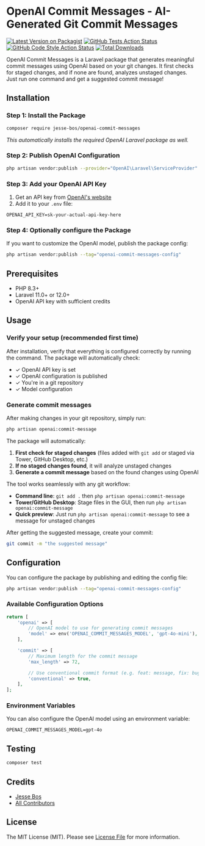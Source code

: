 # OpenAI Commit Messages - AI-Generated Git Commit Messages

[![Latest Version on Packagist](https://img.shields.io/packagist/v/jesse-bos/openai-commit-messages.svg?style=flat-square)](https://packagist.org/packages/jesse-bos/openai-commit-messages)
[![GitHub Tests Action Status](https://img.shields.io/github/actions/workflow/status/jesse-bos/openai-commit-messages/run-tests.yml?branch=main&label=tests&style=flat-square)](https://github.com/jesse-bos/openai-commit-messages/actions?query=workflow%3Arun-tests+branch%3Amain)
[![GitHub Code Style Action Status](https://img.shields.io/github/actions/workflow/status/jesse-bos/openai-commit-messages/fix-php-code-style-issues.yml?branch=main&label=code%20style&style=flat-square)](https://github.com/jesse-bos/openai-commit-messages/actions?query=workflow%3A"Fix+PHP+code+style+issues"+branch%3Amain)
[![Total Downloads](https://img.shields.io/packagist/dt/jesse-bos/openai-commit-messages.svg?style=flat-square)](https://packagist.org/packages/jesse-bos/openai-commit-messages)

OpenAI Commit Messages is a Laravel package that generates meaningful commit messages using OpenAI based on your git changes. It first checks for staged changes, and if none are found, analyzes unstaged changes. Just run one command and get a suggested commit message!

## Installation

### Step 1: Install the Package

```bash
composer require jesse-bos/openai-commit-messages
```

*This automatically installs the required OpenAI Laravel package as well.*

### Step 2: Publish OpenAI Configuration

```bash
php artisan vendor:publish --provider="OpenAI\Laravel\ServiceProvider"
```

### Step 3: Add your OpenAI API Key

1. Get an API key from [OpenAI's website](https://platform.openai.com/api-keys)
2. Add it to your `.env` file:

```env
OPENAI_API_KEY=sk-your-actual-api-key-here
```

### Step 4: Optionally configure the Package

If you want to customize the OpenAI model, publish the package config:

```bash
php artisan vendor:publish --tag="openai-commit-messages-config"
```

## Prerequisites

- PHP 8.3+
- Laravel 11.0+ or 12.0+
- OpenAI API key with sufficient credits

## Usage

### Verify your setup (recommended first time)

After installation, verify that everything is configured correctly by running the command. The package will automatically check:
- ✓ OpenAI API key is set
- ✓ OpenAI configuration is published  
- ✓ You're in a git repository
- ✓ Model configuration

### Generate commit messages

After making changes in your git repository, simply run:

```bash
php artisan openai:commit-message
```

The package will automatically:
1. **First check for staged changes** (files added with `git add` or staged via Tower, GitHub Desktop, etc.)
2. **If no staged changes found**, it will analyze unstaged changes
3. **Generate a commit message** based on the found changes using OpenAI

The tool works seamlessly with any git workflow:
- **Command line**: `git add .` then `php artisan openai:commit-message`
- **Tower/GitHub Desktop**: Stage files in the GUI, then run `php artisan openai:commit-message`
- **Quick preview**: Just run `php artisan openai:commit-message` to see a message for unstaged changes

After getting the suggested message, create your commit:

```bash
git commit -m "the suggested message"
```

## Configuration

You can configure the package by publishing and editing the config file:

```bash
php artisan vendor:publish --tag="openai-commit-messages-config"
```

### Available Configuration Options

```php
return [
    'openai' => [
        // OpenAI model to use for generating commit messages
        'model' => env('OPENAI_COMMIT_MESSAGES_MODEL', 'gpt-4o-mini'),
    ],

    'commit' => [
        // Maximum length for the commit message
        'max_length' => 72,

        // Use conventional commit format (e.g. feat: message, fix: bug)
        'conventional' => true,
    ],
];
```

### Environment Variables

You can also configure the OpenAI model using an environment variable:

```env
OPENAI_COMMIT_MESSAGES_MODEL=gpt-4o
```

## Testing

```bash
composer test
```

## Credits

- [Jesse Bos](https://github.com/jesse-bos)
- [All Contributors](../../contributors)

## License

The MIT License (MIT). Please see [License File](LICENSE.md) for more information.